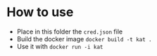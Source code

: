 # How to use 


- Place in this folder the `cred.json` file
- Build the docker image `docker build -t kat .`
- Use it with `docker run -i kat`

